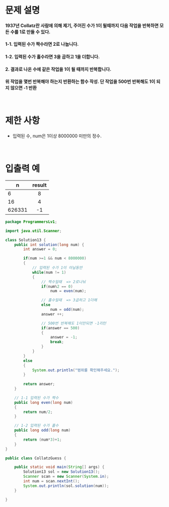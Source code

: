 # 문제 설명<br>
#### 1937년 Collatz란 사람에 의해 제기, 주어진 수가 1이 될때까지 다음 작업을 반복하면 모든 수를 1로 만들 수 있다.
#### 1-1. 입력된 수가 짝수라면 2로 나눕니다.
#### 1-2. 입력된 수가 홀수라면 3을 곱하고 1을 더합니다.
#### 2. 결과로 나온 수에 같은 작업을 1이 될 때까지 반복합니다.
#### 위 작업을 몇번 반복해야 하는지 반환하는 함수 작성. 단 작업을 500번 반복해도 1이 되지 않으면 -1 반환<br><br><br>
# 제한 사항<br>
####
- 입력된 수, num은 1이상 8000000 미만의 정수.<br><br><br>
# 입출력 예  
| n | result | 
---|:---:
| 6 | 8 | 
| 16 | 4 |
| 626331 | -1 |

```java
package ProgrammersLv1;

import java.util.Scanner;

class Solution13 {
	public int solution(long num) {
		int answer = 0;

		if(num >=1 && num < 8000000)
		{
			// 입력된 수가 1이 아닐동안
			while(num != 1)
			{
				// 짝수일때  => 2로나눠
				if(num%2 == 0)
					num = even(num);

				// 홀수일때  => 3곱하고 1더해
				else
					num = odd(num);
				answer ++;

				// 500번 반복해도 1이안되면 -1리턴
				if(answer == 500)
				{
					answer = -1;
					break;
				}
			}
		}
		else
		{
			System.out.println("범위를 확인해주세요.");
		}
		
		return answer;
	}

	// 1-1 입력된 수가 짝수
	public long even(long num)
	{
		return num/2;
	}

	// 1-2 입력된 수가 홀수
	public long odd(long num)
	{
		return (num*3)+1;
	}
}

public class CollatzGuess {

	public static void main(String[] args) {
		Solution13 sol = new Solution13();
		Scanner scan = new Scanner(System.in);
		int num = scan.nextInt();
		System.out.println(sol.solution(num));
	}

}

```


